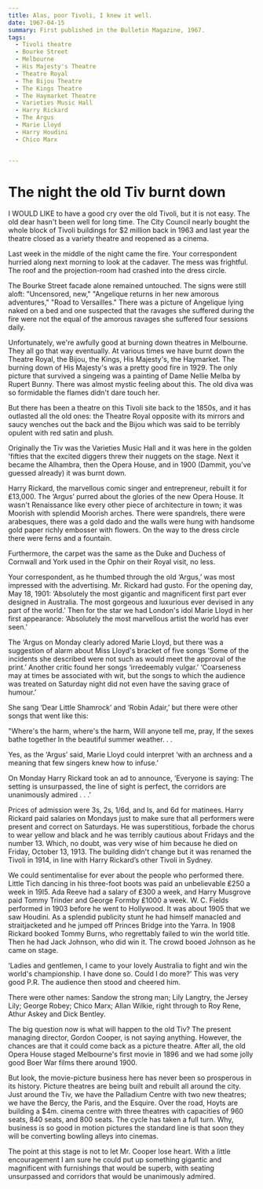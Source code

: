 ```yaml
---
title: Alas, poor Tivoli, I knew it well.
date: 1967-04-15
summary: First published in the Bulletin Magazine, 1967.
tags:
  - Tivoli theatre
  - Bourke Street
  - Melbourne
  - His Majesty's Theatre
  - Theatre Royal
  - The Bijou Theatre 
  - The Kings Theatre 
  - The Haymarket Theatre
  - Varieties Music Hall
  - Harry Rickard
  - The Argus
  - Marie Lloyd
  - Harry Houdini
  - Chico Marx


---
```


# The night the old Tiv burnt down

I WOULD LIKE to have a good cry over the old Tivoli, but it is not easy. The old dear hasn't been well for long time.  The City Council nearly bought the whole block of Tivoli buildings for $2 million back in 1963 and last year the theatre closed as a variety theatre and reopened as a cinema.

Last week in the middle of the night came the fire.  Your correspondent hurried along next morning to look at the cadaver.  The mess was frightful.  The roof and the projection-room had crashed into the dress circle.

The Bourke Street facade alone remained untouched.  The signs were still aloft: "Uncensored, new," "Angelique returns in her new amorous adventures," "Road to Versailles." There was a picture of Angelique lying naked on a bed and one suspected that the ravages she suffered during the fire were not the equal of the amorous ravages she suffered four sessions daily.

Unfortunately, we're awfully good at burning down theatres in Melbourne.  They all go that way eventually.  At various times we have burnt down the Theatre Royal, the Bijou, the Kings, His Majesty's, the Haymarket.  The burning down of His Majesty's was a pretty good fire in 1929.  The only picture that survived a singeing was a painting of Dame Nellie Melba by Rupert Bunny.  There was almost mystic feeling about this.  The old diva was so formidable the flames didn't dare touch her.

But there has been a theatre on this Tivoli site back to the 1850s, and it has outlasted all the old ones: the Theatre Royal opposite with its mirrors and saucy wenches out the back and the Bijou which was said to be terribly opulent with red satin and plush.

Originally the Tiv was the Varieties Music Hall and it was here in the golden 'fifties that the excited diggers threw their nuggets on the stage.  Next it became the Alhambra, then the Opera House, and in 1900 (Dammit, you've guessed already) it was burnt down.

Harry Rickard, the marvellous comic singer and entrepreneur, rebuilt it for ₤13,000.  The ‘Argus’ purred about the glories of the new Opera House.  It wasn't Renaissance like every other piece of architecture in town; it was Moorish with splendid Moorish arches.  There were spandrels, there were arabesques, there was a gold dado and the walls were hung with handsome gold paper richly embosser with flowers.  On the way to the dress circle there were ferns and a fountain.

Furthermore, the carpet was the same as the Duke and Duchess of Cornwall and York used in the Ophir on their Royal visit, no less.

Your correspondent, as he thumbed through the old ‘Argus,’ was most impressed with the advertising.  Mr. Rickard had gusto.  For the opening day, May 18, 1901: ‘Absolutely the most gigantic and magnificent first part ever designed in Australia.  The most gorgeous and luxurious ever devised in any part of the world.’ Then for the star we had London's idol Marie Lloyd in her first appearance: ‘Absolutely the most marvellous artist the world has ever seen.’

The ‘Argus on Monday clearly adored Marie Lloyd, but there was a suggestion of alarm about Miss Lloyd's bracket of five songs ‘Some of the incidents she described were not such as would meet the approval of the print.’ Another critic found her songs ‘irredeemably vulgar.’ ‘Coarseness may at times be associated with wit, but the songs to which the audience was treated on Saturday night did not even have the saving grace of humour.’

She sang ‘Dear Little Shamrock’ and ‘Robin Adair,’ but there were other songs that went like this:

"Where's the harm, where's the harm, 
Will anyone tell me, pray,
If the sexes bathe together
In the beautiful summer weather. . .

Yes, as the ‘Argus’ said, Marie Lloyd could interpret ‘with an archness and a meaning that few singers knew how to infuse.’
	
On Monday Harry Rickard took an ad to announce, ‘Everyone is saying: The setting is unsurpassed, the line of sight is perfect, the corridors are unanimously admired . . .’

Prices of admission were 3s, 2s, 1/6d, and Is, and 6d for matinees.  Harry Rickard paid salaries on Mondays just to make sure that all performers were present and correct on Saturdays.  He was superstitious, forbade the chorus to wear yellow and black and he was terribly cautious about Fridays and the number 13.  Which, no doubt, was very wise of him because he died on Friday, October 13, 1913.  The building didn't change but it was renamed the Tivoli in 1914, in line with Harry Rickard’s other Tivoli in Sydney.

We could sentimentalise for ever about the people who performed there.  Little Tich dancing in his three-foot boots was paid an unbelievable ₤250 a week in 19I5.  Ada Reeve had a salary of ₤300 a week, and Harry Musgrove paid Tommy Trinder and George Formby ₤1000 a week.  W. C. Fields performed in 1903 before he went to Hollywood.  It was about 1905 that we saw Houdini.  As a splendid publicity stunt he had himself manacIed and straitjacketed and he jumped off Princes Bridge into the Yarra.  In 1908 Rickard booked Tommy Burns, who regrettably failed to win the world title.  Then he had Jack Johnson, who did win it. The crowd booed Johnson as he came on stage.

‘Ladies and gentlemen, I came to your lovely Australia to fight and win the world's championship.  I have done so. Could I do more?’ This was very good P.R. The audience then stood and cheered him.

There were other names: Sandow the strong man; Lily Langtry, the Jersey Lily; George Robey; Chico Marx; Allan Wilkie, right through to Roy Rene, Athur Askey and Dick Bentley.

The big question now is what will happen to the old Tiv?  The present managing director, Gordon Cooper, is not saying anything.  However, the chances are that it could come back as a picture theatre.  After all, the old Opera House staged Melbourne's first movie in 1896 and we had some jolly good Boer War films there around 1900.

But look, the movie-picture business here has never been so prosperous in its history.  Picture theatres are being built and rebuilt all around the city. Just around the Tiv, we have the Palladium Centre with two new theatres; we have the Bercy, the Paris, and the Esquire.  Over the road, Hoyts are building a $4m. cinema centre with three theatres with capacities of 960 seats, 840 seats, and 800 seats.  The cycle has taken a full turn.  Why, business is so good in motion pictures the standard line is that soon they will be converting bowling alleys into cinemas.

The point at this stage is not to let Mr. Cooper lose heart.  With a little encouragement I am sure he could put up something gigantic and magnificent with furnishings that would be superb, with seating unsurpassed and corridors that would be unanimously admired.
